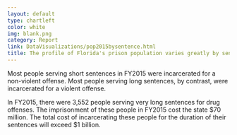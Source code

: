 ```yaml
---
layout: default
type: chartleft
color: white
img: blank.png
category: Report
link: DataVisualizations/pop2015bysentence.html
title: The profile of Florida's prison population varies greatly by sentence length.
---
```

Most people serving short sentences in FY2015 were incarcerated for a non-violent offense. Most people serving long sentences, by contrast, were incarcerated for a violent offense.

In FY2015, there were 3,552 people serving very long sentences for drug offenses. The imprisonment of these people in FY2015 cost the state $70 million. The total cost of incarcerating these people for the duration of their sentences will exceed $1 billion.